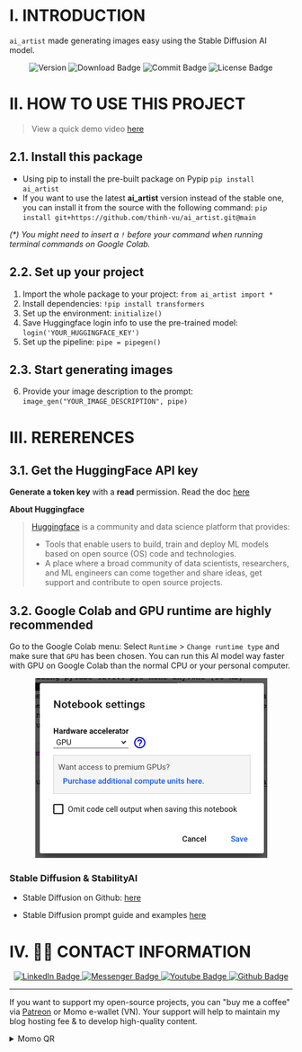 # I. INTRODUCTION
`ai_artist` made generating images easy using the Stable Diffusion AI model.

<div id="badges" align="center">
<img src="https://img.shields.io/pypi/pyversions/ai_artist?logoColor=brown&style=plastic" alt= "Version"/>
<img src="https://img.shields.io/pypi/dm/ai_artist" alt="Download Badge"/>
<img src="https://img.shields.io/github/last-commit/thinh-vu/ai_artist" alt="Commit Badge"/>
<img src="https://img.shields.io/github/license/thinh-vu/ai_artist?color=red" alt="License Badge"/>
</div>

# II. HOW TO USE THIS PROJECT
> View a quick demo video [here](https://www.youtube.com/watch?v=L6uo5F2SS9o&t=31s&ab_channel=Python%E1%BB%A8ngD%E1%BB%A5ng)

## 2.1. Install this package

- Using pip to install the pre-built package on Pypip `pip install ai_artist`
- If you want to use the latest **ai_artist** version instead of the stable one, you can install it from the source with the following command:
`pip install git+https://github.com/thinh-vu/ai_artist.git@main`

_(*) You might need to insert a `!` before your command when running terminal commands on Google Colab._

## 2.2. Set up your project

1. Import the whole package to your project: `from ai_artist import *`
2. Install dependencies: `!pip install transformers`
3. Set up the environment: `initialize()`
4. Save Huggingface login info to use the pre-trained model: `login('YOUR_HUGGINGFACE_KEY')`
5. Set up the pipeline: `pipe = pipegen()`

## 2.3. Start generating images
6. Provide your image description to the prompt: `image_gen("YOUR_IMAGE_DESCRIPTION", pipe)`

# III. RERERENCES
## 3.1. Get the HuggingFace API key

**Generate a token key** with a **read** permission. Read the doc [here](https://huggingface.co/docs/hub/security-tokens)

**About Huggingface**

> [Huggingface](https://huggingface.co/about) is a community and data science platform that provides:
> - Tools that enable users to build, train and deploy ML models based on open source (OS) code and technologies.
> - A place where a broad community of data scientists, researchers, and ML engineers can come together and share ideas, get support and contribute to open source projects.

## 3.2. Google Colab and GPU runtime are highly recommended
Go to the Google Colab menu: Select `Runtime` > `Change runtime type` and make sure that `GPU` has been chosen. You can run this AI model way faster with GPU on Google Colab than the normal CPU or your personal computer.

<div align='center'>

![gpu_setting](https://raw.githubusercontent.com/thinh-vu/ur_audio_sub/main/src/Google%20Colab%20runtime%20GPU.png)

</div>

### Stable Diffusion & StabilityAI
- Stable Diffusion on Github: [here](https://github.com/CompVis/stable-diffusion)

- Stable Diffusion prompt guide and examples [here](https://strikingloo.github.io/stable-diffusion-vs-dalle-2)

# IV. 🙋‍♂️ CONTACT INFORMATION

<div id="badges" align="center">
  <a href="https://www.linkedin.com/in/thinh-vu">
    <img src="https://img.shields.io/badge/LinkedIn-blue?style=for-the-badge&logo=linkedin&logoColor=white" alt="LinkedIn Badge"/>
  </a>
  <a href="https://www.messenger.com/t/mr.thinh.ueh">
    <img src="https://img.shields.io/badge/Messenger-00B2FF?style=for-the-badge&logo=messenger&logoColor=white" alt="Messenger Badge"/>
  <a href="https://www.youtube.com/channel/UCYgG-bmk92OhYsP20TS0MbQ">
    <img src="https://img.shields.io/badge/YouTube-red?style=for-the-badge&logo=youtube&logoColor=white" alt="Youtube Badge"/>
  </a>
  </a>
    <a href="https://github.com/thinh-vu">
    <img src="https://img.shields.io/badge/GitHub-100000?style=for-the-badge&logo=github&logoColor=white" alt="Github Badge"/>
  </a>
</div>

---

If you want to support my open-source projects, you can "buy me a coffee" via [Patreon](https://patreon.com/thinhvu?utm_medium=clipboard_copy&utm_source=copyLink&utm_campaign=creatorshare_creator) or Momo e-wallet (VN). Your support will help to maintain my blog hosting fee & to develop high-quality content.

<details>
<summary> Momo QR </summary>

![momo-qr](https://github.com/thinh-vu/vnstock/blob/main/src/momo-qr-thinhvu.jpeg?raw=true)

</details>
